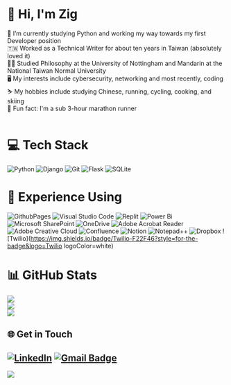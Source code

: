 # 👋 Hi, I'm Zig
🐍 I’m currently studying Python and working my way towards my first Developer position<br>🇹🇼 Worked as a Technical Writer for about ten years in Taiwan (absolutely loved it)<br>🧑‍🎓 Studied Philosophy at the University of Nottingham and Mandarin at the National Taiwan Normal University<br>🖥️ My interests include cybersecurity, networking and most recently, coding<br>⛷️ My hobbies include studying Chinese, running, cycling, cooking, and skiing<br>🏃 Fun fact: I'm a sub 3-hour marathon runner<br><br>


# 💻 Tech Stack
![Python](https://img.shields.io/badge/python-3670A0?style=flat&logo=python&logoColor=ffdd54) ![Django](https://img.shields.io/badge/django-%23092E20.svg?style=flat&logo=django&logoColor=white) ![Git](https://img.shields.io/badge/git-%23F05033.svg?style=flat&logo=git&logoColor=white) ![Flask](https://img.shields.io/badge/flask-%23000.svg?style=flat&logo=flask&logoColor=white) ![SQLite](https://img.shields.io/badge/sqlite-%2307405e.svg?style=flat&logo=sqlite&logoColor=white) 



# 📖 Experience Using
![GithubPages](https://img.shields.io/badge/github%20pages-121013?style=flat&logo=github&logoColor=white) ![Visual Studio Code](https://img.shields.io/badge/Visual%20Studio%20Code-0078d7.svg?style=flat&logo=visual-studio-code&logoColor=white) ![Replit](https://img.shields.io/badge/Replit-DD1200?style=flat&logo=Replit&logoColor=white) ![Power Bi](https://img.shields.io/badge/power_bi-F2C811?style=flat&logo=powerbi&logoColor=black) ![Microsoft SharePoint ](https://img.shields.io/badge/Microsoft_SharePoint-0078D4?style=flat=microsoft-sharepoint&logoColor=white) ![OneDrive](https://img.shields.io/badge/OneDrive-white?style=for-the-badge&logo=Microsoft%20OneDrive&logoColor=0078D4) ![Adobe Acrobat Reader](https://img.shields.io/badge/Adobe%20Acrobat%20Reader-EC1C24.svg?style=flat&logo=Adobe%20Acrobat%20Reader&logoColor=white) ![Adobe Creative Cloud](https://img.shields.io/badge/Adobe%20Creative%20Cloud-DA1F26.svg?style=flat&logo=Adobe%20Creative%20Cloud&logoColor=white) ![Confluence](https://img.shields.io/badge/confluence-%23172BF4.svg?style=flat&logo=confluence&logoColor=white) ![Notion](https://img.shields.io/badge/Notion-%23000000.svg?style=flat&logo=notion&logoColor=white) ![Notepad++](https://img.shields.io/badge/Notepad++-90E59A.svg?style=flat&logo=notepad%2b%2b&logoColor=black) ![Dropbox](https://img.shields.io/badge/Dropbox-%233B4D98.svg?style=flat&logo=Dropbox&logoColor=white) ![Twilio](https://img.shields.io/badge/Twilio-F22F46?style=for-the-badge&logo=Twilio logoColor=white)
# 📊 GitHub Stats
![](https://github-readme-stats.vercel.app/api?username=zig-182&theme=tokyonight&hide_border=true&include_all_commits=false&count_private=false)<br/>
![](https://github-readme-streak-stats.herokuapp.com/?user=zig-182&theme=tokyonight&hide_border=true)<br/>
![](https://github-readme-stats.vercel.app/api/top-langs/?username=zig-182&theme=tokyonight&hide_border=true&include_all_commits=false&count_private=false&layout=compact)

## 🌐 Get in Touch
[![LinkedIn](https://img.shields.io/badge/LinkedIn-%230077B5.svg?logo=linkedin&logoColor=white)](https://linkedin.com/in/zig-stegner-6151bb65/) 
<a href="mailto:zigstegner@gmail.com">
  <img src="https://img.shields.io/badge/Gmail-D14836?style=flat&logo=gmail&logoColor=white" alt="Gmail Badge">
</a>
---
[![](https://visitcount.itsvg.in/api?id=zig-182&icon=0&color=0)](https://visitcount.itsvg.in)


<!-- Proudly created with GPRM ( https://gprm.itsvg.in ) -->
